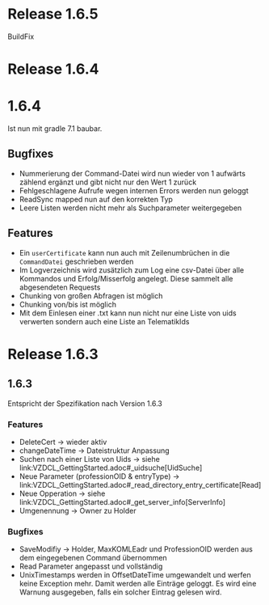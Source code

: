 # Release 1.6.5
BuildFix

# Release 1.6.4
# 1.6.4  

Ist nun mit gradle 7.1 baubar.
  
 ## Bugfixes  
  
- Nummerierung der Command-Datei wird nun wieder von 1 aufwärts zählend ergänzt und gibt nicht nur den Wert 1 zurück  
- Fehlgeschlagene Aufrufe wegen internen Errors werden nun geloggt  
- ReadSync mapped nun auf den korrekten Typ  
- Leere Listen werden nicht mehr als Suchparameter weitergegeben  
  
## Features  
  
- Ein `userCertificate` kann nun auch mit Zeilenumbrüchen in die `CommandDatei` geschrieben werden  
- Im Logverzeichnis wird zusätzlich zum Log eine csv-Datei über alle Kommandos und Erfolg/Misserfolg angelegt. Diese sammelt alle abgesendeten Requests 
- Chunking von großen Abfragen ist möglich 
- Chunking von/bis ist möglich  
- Mit dem Einlesen einer .txt kann nun nicht nur eine Liste von uids verwerten sondern auch eine Liste an TelematikIds 

# Release 1.6.3
## 1.6.3

Entspricht der Spezifikation nach Version 1.6.3

### Features

- DeleteCert -> wieder aktiv
- changeDateTime -> Dateistruktur Anpassung
- Suchen nach einer Liste von Uids -> siehe link:VZDCL_GettingStarted.adoc#_uidsuche[UidSuche]
- Neue Parameter (professionOID & entryType) -> link:VZDCL_GettingStarted.adoc#_read_directory_entry_certificate[Read]
- Neue Opperation -> siehe link:VZDCL_GettingStarted.adoc#_get_server_info[ServerInfo]
- Umgenennung -> Owner zu Holder

### Bugfixes

- SaveModifiy -> Holder, MaxKOMLEadr und ProfessionOID werden aus dem eingegebenen Command übernommen
- Read Parameter angepasst und vollständig
- UnixTimestamps werden in OffsetDateTime umgewandelt und werfen keine Exception mehr. Damit werden alle Einträge geloggt. Es wird eine Warnung ausgegeben, falls ein solcher Eintrag gelesen wird.

